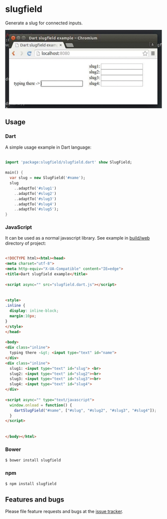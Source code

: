 # slugfield

Generate a slug for connected inputs.

![Slug field](https://raw.githubusercontent.com/ITCase/slugfield/master/doc/_static/example.gif)

## Usage

### Dart

A simple usage example in Dart language:

```dart

import 'package:slugfield/slugfield.dart' show SlugField;

main() {
  var slug = new SlugField('#name');
  slug
    ..adaptTo('#slug1')
    ..adaptTo('#slug2')
    ..adaptTo('#slug3')
    ..adaptTo('#slug4')
    ..adaptTo('#slug5');
}
```

### JavaScript

It can be used as a normal javascript library.
See example in [build/web](https://github.com/ITCase/slugfield/tree/master/build/web) directory of project:

```html

<!DOCTYPE html><html><head>
<meta charset="utf-8">
<meta http-equiv="X-UA-Compatible" content="IE=edge">
<title>Dart slugfield example</title>

<script async="" src="slugfield.dart.js"></script>


<style>
.inline { 
  display: inline-block; 
  margin:10px;
}
</style>
</head>

<body>
<div class="inline">
  typing there -&gt; <input type="text" id="name">
</div>
<div class="inline">
  slug1: <input type="text" id="slug"> <br>
  slug2: <input type="text" id="slug2"><br>
  slug3: <input type="text" id="slug3"><br>
  slug4: <input type="text" id="slug4">
</div>

<script async="" type="text/javascript">
  window.onload = function() {
    dartSlugField("#name", ["#slug", "#slug2", "#slug3", "#slug4"]);
  }
</script>


</body></html>
```

### Bower

```bash
$ bower install slugfield
```

### npm

```bash
$ npm install slugfield
```

## Features and bugs

Please file feature requests and bugs at the [issue tracker][tracker].

[tracker]: https://github.com/ITCase/slugfield/issues/
